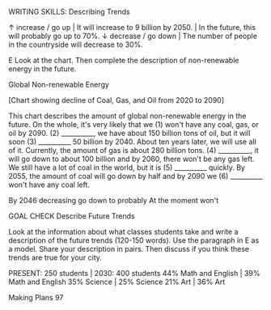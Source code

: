 WRITING SKILLS: Describing Trends

↑ increase / go up | It will increase to 9 billion by 2050.
                    | In the future, this will probably go up to 70%.
↓ decrease / go down | The number of people in the countryside will decrease to 30%.

E Look at the chart. Then complete the description of non-renewable energy in the future.

Global Non-renewable Energy

[Chart showing decline of Coal, Gas, and Oil from 2020 to 2090]

This chart describes the amount of global non-renewable energy in the future. On the whole, it's very likely that we (1) won't have any coal, gas, or oil by 2090. (2) __________, we have about 150 billion tons of oil, but it will soon (3) __________ 50 billion by 2040. About ten years later, we will use all of it. Currently, the amount of gas is about 280 billion tons. (4) __________, it will go down to about 100 billion and by 2060, there won't be any gas left. We still have a lot of coal in the world, but it is (5) __________ quickly. By 2055, the amount of coal will go down by half and by 2090 we (6) __________ won't have any coal left.

By 2046
decreasing
go down to
probably
At the moment
won't

GOAL CHECK
Describe Future Trends

Look at the information about what classes students take and write a description of the future trends (120-150 words). Use the paragraph in E as a model. Share your description in pairs. Then discuss if you think these trends are true for your city.

PRESENT: 250 students | 2030: 400 students
44% Math and English  | 39% Math and English
35% Science           | 25% Science
21% Art               | 36% Art

Making Plans 97